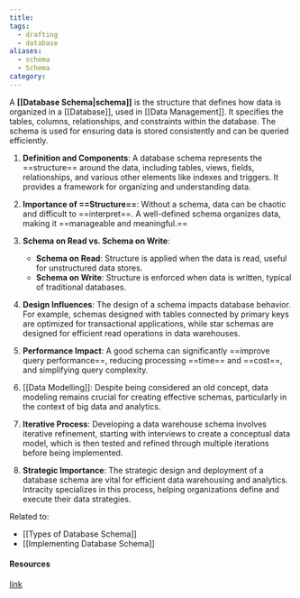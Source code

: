```yaml
---
title: 
tags:
  - drafting
  - database
aliases:
  - schema
  - Schema
category:
---
```

A **[[Database Schema|schema]]** is the structure that defines how data is organized in a [[Database]], used in [[Data Management]]. It specifies the tables, columns, relationships, and constraints within the database. The schema is used for ensuring data is stored consistently and can be queried efficiently.

1. **Definition and Components**: A database schema represents the ==structure== around the data, including tables, views, fields, relationships, and various other elements like indexes and triggers. It provides a framework for organizing and understanding data.

2. **Importance of ==Structure==**: Without a schema, data can be chaotic and difficult to ==interpret==. A well-defined schema organizes data, making it ==manageable and meaningful.==

3. **Schema on Read vs. Schema on Write**: 
   - **Schema on Read**: Structure is applied when the data is read, useful for unstructured data stores.
   - **Schema on Write**: Structure is enforced when data is written, typical of traditional databases.

4. **Design Influences**: The design of a schema impacts database behavior. For example, schemas designed with tables connected by primary keys are optimized for transactional applications, while star schemas are designed for efficient read operations in data warehouses.

5. **Performance Impact**: A good schema can significantly ==improve query performance==, reducing processing ==time== and ==cost==, and simplifying query complexity.

6. [[Data Modelling]]: Despite being considered an old concept, data modeling remains crucial for creating effective schemas, particularly in the context of big data and analytics.

7. **Iterative Process**: Developing a data warehouse schema involves iterative refinement, starting with interviews to create a conceptual data model, which is then tested and refined through multiple iterations before being implemented.

8. **Strategic Importance**: The strategic design and deployment of a database schema are vital for efficient data warehousing and analytics. Intracity specializes in this process, helping organizations define and execute their data strategies.

Related to: 
- [[Types of Database Schema]]
- [[Implementing Database Schema]]

#### Resources
[link](https://www.youtube.com/watch?v=3BZz8R7mqu0)